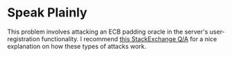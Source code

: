 # Speak Plainly

This problem involves attacking an ECB padding oracle in the server's user-registration functionality. I recommend [this StackExchange Q/A](https://crypto.stackexchange.com/questions/42891/chosen-plaintext-attack-on-aes-in-ecb-mode) for a nice explanation on how these types of attacks work.
